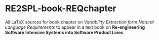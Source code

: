 # RE2SPL-book-REQchapter
All LaTeX sources for book chapter on *Variability Extraction form Natural Language Requirements* to appear 
in a text book on **Re-engineering Software Intensive Systems into Software Product Lines**
